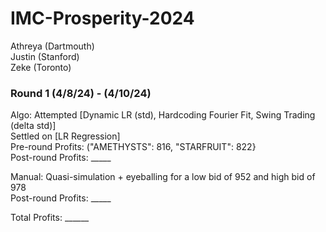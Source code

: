 # IMC-Prosperity-2024

Athreya (Dartmouth) \
Justin  (Stanford) \
Zeke    (Toronto) 

### Round 1 (4/8/24) - (4/10/24)

Algo: Attempted [Dynamic LR (std), Hardcoding Fourier Fit, Swing Trading (delta std)] \
      Settled on [LR Regression] \
      Pre-round Profits: ("AMETHYSTS": 816, "STARFRUIT": 822} \
      Post-round Profits: _____

Manual: Quasi-simulation + eyeballing for a low bid of 952 and high bid of 978 \
      Post-round Profits: _____

Total Profits: ______

